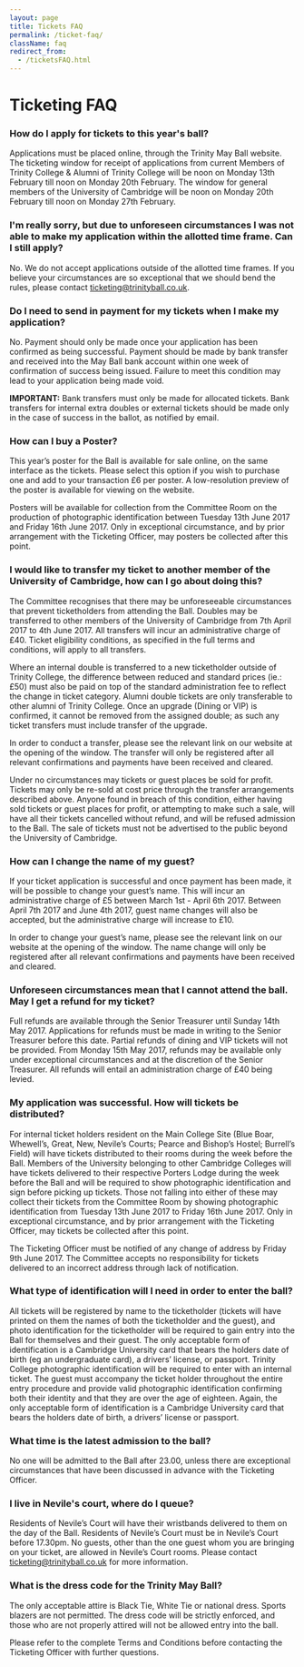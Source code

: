 ```yaml
---
layout: page
title: Tickets FAQ
permalink: /ticket-faq/
className: faq
redirect_from:
  - /ticketsFAQ.html
---
```


# Ticketing FAQ

### How do I apply for tickets to this year's ball?
Applications must be placed online, through the Trinity May Ball website. The ticketing window for receipt of applications from current Members of Trinity College & Alumni of Trinity College will be noon on Monday 13th February till noon on Monday 20th February. The window for general members of the University of Cambridge will be noon on Monday 20th February till noon on Monday 27th February.
 
### I'm really sorry, but due to unforeseen circumstances I was not able to make my application within the allotted time frame. Can I still apply?
No. We do not accept applications outside of the allotted time frames. If you believe your circumstances are so exceptional that we should bend the rules, please contact ticketing@trinityball.co.uk.
 
### Do I need to send in payment for my tickets when I make my application?
No. Payment should only be made once your application has been confirmed as being successful. Payment should be made by bank transfer and received into the May Ball bank account within one week of confirmation of success being issued. Failure to meet this condition may lead to your application being made void.

**IMPORTANT:** Bank transfers must only be made for allocated tickets. Bank transfers for internal extra doubles or external tickets should be made only in the case of success in the ballot, as notified by email.
 
### How can I buy a Poster?
This year’s poster for the Ball is available for sale online, on the same interface as the tickets. Please select this option if you wish to purchase one and add to your transaction £6 per poster. A low-resolution preview of the poster is available for viewing on the website.

Posters will be available for collection from the Committee Room on the production of photographic identification between Tuesday 13th June 2017 and Friday 16th June 2017. Only in exceptional circumstance, and by prior arrangement with the Ticketing Officer, may posters be collected after this point.
 
### I would like to transfer my ticket to another member of the University of Cambridge, how can I go about doing this?
The Committee recognises that there may be unforeseeable circumstances that prevent ticketholders from attending the Ball. Doubles may be transferred to other members of the University of Cambridge from 7th April 2017 to 4th June 2017. All transfers will incur an administrative charge of £40. Ticket eligibility conditions, as specified in the full terms and conditions, will apply to all transfers.

Where an internal double is transferred to a new ticketholder outside of Trinity College, the difference between reduced and standard prices (ie.: £50) must also be paid on top of the standard administration fee to reflect the change in ticket category. Alumni double tickets are only transferable to other alumni of Trinity College. Once an upgrade (Dining or VIP) is confirmed, it cannot be removed from the assigned double; as such any ticket transfers must include transfer of the upgrade.

In order to conduct a transfer, please see the relevant link on our website at the opening of the window. The transfer will only be registered after all relevant confirmations and payments have been received and cleared.

Under no circumstances may tickets or guest places be sold for profit. Tickets may only be re-sold at cost price through the transfer arrangements described above. Anyone found in breach of this condition, either having sold tickets or guest places for profit, or attempting to make such a sale, will have all their tickets cancelled without refund, and will be refused admission to the Ball. The sale of tickets must not be advertised to the public beyond the University of Cambridge.
 

### How can I change the name of my guest?
If your ticket application is successful and once payment has been made, it will be possible to change your guest’s name. This will incur an administrative charge of £5 between March 1st - April 6th 2017. Between April 7th 2017 and June 4th 2017, guest name changes will also be accepted, but the administrative charge will increase to £10.

In order to change your guest’s name, please see the relevant link on our website at the opening of the window. The name change will only be registered after all relevant confirmations and payments have been received and cleared.


### Unforeseen circumstances mean that I cannot attend the ball. May I get a refund for my ticket?
Full refunds are available through the Senior Treasurer until Sunday 14th May 2017. Applications for refunds must be made in writing to the Senior Treasurer before this date. Partial refunds of dining and VIP tickets will not be provided. From Monday 15th May 2017, refunds may be available only under exceptional circumstances and at the discretion of the Senior Treasurer. All refunds will entail an administration charge of £40 being levied.
 

### My application was successful. How will tickets be distributed?
For internal ticket holders resident on the Main College Site (Blue Boar, Whewell’s, Great, New, Nevile’s Courts; Pearce and Bishop’s Hostel; Burrell’s Field) will have tickets distributed to their rooms during the week before the Ball. Members of the University belonging to other Cambridge Colleges will have tickets delivered to their respective Porters Lodge during the week before the Ball and will be required to show photographic identification and sign before picking up tickets. Those not falling into either of these may collect their tickets from the Committee Room by showing photographic identification from Tuesday 13th June 2017 to Friday 16th June 2017. Only in exceptional circumstance, and by prior arrangement with the Ticketing Officer, may tickets be collected after this point.

The Ticketing Officer must be notified of any change of address by Friday 9th June 2017. The Committee accepts no responsibility for tickets delivered to an incorrect address through lack of notification.
 
### What type of identification will I need in order to enter the ball?
All tickets will be registered by name to the ticketholder (tickets will have printed on them the names of both the ticketholder and the guest), and photo identification for the ticketholder will be required to gain entry into the Ball for themselves and their guest. The only acceptable form of identification is a Cambridge University card that bears the holders date of birth (eg an undergraduate card), a drivers’ license, or passport. Trinity College photographic identification will be required to enter with an internal ticket. The guest must accompany the ticket holder throughout the entire entry procedure and provide valid photographic identification confirming both their identity and that they are over the age of eighteen. Again, the only acceptable form of identification is a Cambridge University card that bears the holders date of birth, a drivers’ license or passport.
 
### What time is the latest admission to the ball?
No one will be admitted to the Ball after 23.00, unless there are exceptional circumstances that have been discussed in advance with the Ticketing Officer.
 
### I live in Nevile's court, where do I queue?
Residents of Nevile’s Court will have their wristbands delivered to them on the day of the Ball. Residents of Nevile’s Court must be in Nevile’s Court before 17.30pm. No guests, other than the one guest whom you are bringing on your ticket, are allowed in Nevile’s Court rooms. Please contact ticketing@trinityball.co.uk for more information.
 
### What is the dress code for the Trinity May Ball?
The only acceptable attire is Black Tie, White Tie or national dress. Sports blazers are not permitted. The dress code will be strictly enforced, and those who are not properly attired will not be allowed entry into the ball.

Please refer to the complete Terms and Conditions before contacting the Ticketing Officer with further questions.
